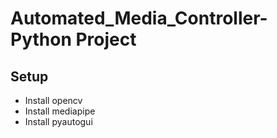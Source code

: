 # Automated_Media_Controller-Python Project
## Setup
* Install opencv
* Install mediapipe
* Install pyautogui
